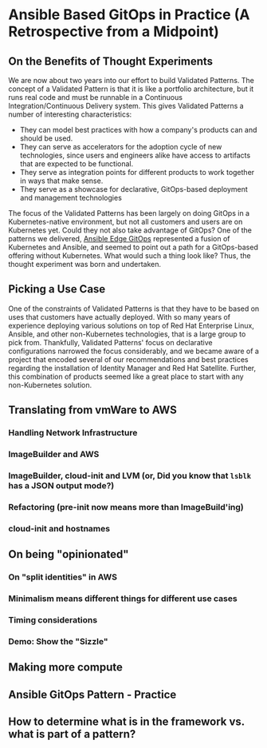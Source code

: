 # Ansible Based GitOps in Practice (A Retrospective from a Midpoint)

## On the Benefits of Thought Experiments

We are now about two years into our effort to build Validated Patterns. The concept of a Validated Pattern is that
it is like a portfolio architecture, but it runs real code and must be runnable in a Continuous Integration/Continuous Delivery system. This gives Validated Patterns a number of interesting characteristics:

* They can model best practices with how a company's products can and should be used.
* They can serve as accelerators for the adoption cycle of new technologies, since users and engineers alike have access to artifacts that are expected to be functional.
* They serve as integration points for different products to work together in ways that make sense.
* They serve as a showcase for declarative, GitOps-based deployment and management technologies

The focus of the Validated Patterns has been largely on doing GitOps in a Kubernetes-native environment, but not
all customers and users are on Kubernetes yet. Could they not also take advantage of GitOps? One of the patterns we
delivered, [Ansible Edge GitOps](https://github.com/hybrid-cloud-patterns/ansible-edge-gitops) represented a fusion
of Kubernetes and Ansible, and seemed to point out a path for a GitOps-based offering without Kubernetes. What would
such a thing look like? Thus, the thought experiment was born and undertaken.

## Picking a Use Case

One of the constraints of Validated Patterns is that they have to be based on uses that customers have actually deployed. With so many years of experience deploying various solutions on top of Red Hat Enterprise Linux, Ansible, and
other non-Kubernetes technologies, that is a large group to pick from. Thankfully, Validated Patterns' focus on declarative configurations narrowed the focus considerably, and we became aware of a project that encoded several of our
recommendations and best practices regarding the installation of Identity Manager and Red Hat Satellite. Further, this combination of products seemed like a great place to start with any non-Kubernetes solution.

## Translating from vmWare to AWS

### Handling Network Infrastructure

### ImageBuilder and AWS

### ImageBuilder, cloud-init and LVM (or, Did you know that `lsblk` has a JSON output mode?)

### Refactoring (pre-init now means more than ImageBuild'ing)

### cloud-init and hostnames

## On being "opinionated"

### On "split identities" in AWS

### Minimalism means different things for different use cases

### Timing considerations

### Demo: Show the "Sizzle"

## Making more compute

## Ansible GitOps Pattern - Practice

## How to determine what is in the framework vs. what is part of a pattern?



